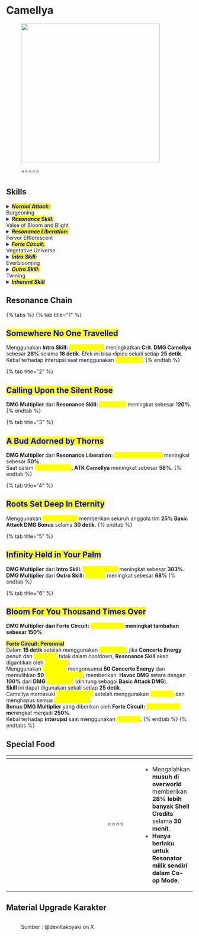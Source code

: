 # Camellya

<figure><img src="https://wuthering.wiki/img/rolecard_1603.png" alt="" width="375"><figcaption><p><span data-gb-custom-inline data-tag="emoji" data-code="2b50">⭐</span><span data-gb-custom-inline data-tag="emoji" data-code="2b50">⭐</span><span data-gb-custom-inline data-tag="emoji" data-code="2b50">⭐</span><span data-gb-custom-inline data-tag="emoji" data-code="2b50">⭐</span><span data-gb-custom-inline data-tag="emoji" data-code="2b50">⭐</span></p></figcaption></figure>

## Skills

<details>

<summary><em><mark style="color:blue;"><strong>Normal Attack:</strong></mark></em><br>Burgeoning</summary>

<mark style="color:blue;">**Basic Attack**</mark>\
Melakukan hingga **5 serangan berturut-turut**, memberikan <img src="https://wuthering.wiki/img/element_6.png" alt="" data-size="line"> **Havoc DMG.**\
Setelah melakukan **Basic Attack Stage 3** atau **Heavy Attack:&#x20;**<mark style="color:yellow;">**Pruning**</mark>, tahan tombol **Normal Attack** untuk terus menyerang target, memberikan <img src="https://wuthering.wiki/img/element_6.png" alt="" data-size="line"> **Havoc DMG**.\
**Basic Attack Stage 4** akan otomatis diikuti oleh **Basic Attack Stage 5**.

<mark style="color:blue;">**Heavy Attack – Pruning**</mark>\
Mengonsumsi **STA** untuk menyerang target, memberikan<img src="https://wuthering.wiki/img/element_6.png" alt="" data-size="line"> **Havoc DMG**.\
\
<mark style="color:blue;">**Mid-air Attack**</mark>\
Mengonsumsi **STA** untuk melakukan **Plunging Attack**, memberikan <img src="https://wuthering.wiki/img/element_6.png" alt="" data-size="line"> **Havoc DMG**.\
\
<mark style="color:blue;">**Dodge Counter**</mark>\
Gunakan **Basic Attack** segera setelah **Dodge berhasil** untuk menyerang target, memberikan <img src="https://wuthering.wiki/img/element_6.png" alt="" data-size="line"> **Havoc DMG**.

</details>

<details>

<summary><em><mark style="color:blue;"><strong>Resonance Skill:</strong></mark></em><br>Valse of Bloom and Blight</summary>

<mark style="color:blue;">**Crimson Blossom**</mark>\
Menyerang target, memberikan <img src="https://wuthering.wiki/img/element_6.png" alt="" data-size="line"> **Havoc DMG** (**dihitung sebagai Basic Attack DMG**), lalu masuk ke <mark style="color:yellow;">**Blossom Mode**</mark>.\
**Serangan ini bisa dilakukan di udara**.

<mark style="color:blue;">**Blossom Mode**</mark>

* Tidak dapat bergerak saat tergantung di **tanaman merambat**.
* **Basic Attack** dan **Heavy Attack:&#x20;**<mark style="color:yellow;">**Pruning**</mark> digantikan oleh **Basic Attack:&#x20;**<mark style="color:yellow;">**Vining Waltz**</mark>, yang menghubungkan **4 serangan berturut-turut**, memberikan <img src="https://wuthering.wiki/img/element_6.png" alt="" data-size="line"> **Havoc DMG** (**dihitung sebagai Basic Attack DMG**).
* Saat melakukan <mark style="color:yellow;">**Vining Waltz**</mark>**&#x20;Stage 3**, tahan **Normal Attack Button** untuk menggunakan <mark style="color:yellow;">**Blazing Waltz**</mark>, yang memberikan <img src="https://wuthering.wiki/img/element_6.png" alt="" data-size="line"> **Havoc DMG**, sebelum otomatis melanjutkan ke <mark style="color:yellow;">**Vining Waltz**</mark>**&#x20;Stage 4**.
* **Dodge Counter** digantikan oleh **Dodge Counter:&#x20;**<mark style="color:yellow;">**Atonement**</mark>. Tekan **Normal Attack Button** setelah **Dodge berhasil** untuk menyerang target, memberikan <img src="https://wuthering.wiki/img/element_6.png" alt="" data-size="line"> **Havoc DMG** (**dihitung sebagai Basic Attack DMG**).
* **Resonance Skill** digantikan oleh **Resonance Skill:&#x20;**<mark style="color:yellow;">**Floral Ravage**</mark>, yang memberikan <img src="https://wuthering.wiki/img/element_6.png" alt="" data-size="line"> **Havoc DMG** (**dihitung sebagai Basic Attack DMG**).
* **Resonance Skill:&#x20;**<mark style="color:yellow;">**Floral Ravage**</mark> dapat digunakan di udara.
* <mark style="color:yellow;">**Blossom Mode**</mark> berakhir setelah menggunakan **Resonance Skill:&#x20;**<mark style="color:yellow;">**Floral Ravage**</mark> atau <mark style="color:yellow;">**Levitator**</mark>.
* Tombol **Jump** digantikan oleh **Basic Attack:&#x20;**<mark style="color:yellow;">**Vining Ronde**</mark><mark style="color:yellow;">,</mark> yang menyerang target dengan **biaya STA**, memberikan <img src="https://wuthering.wiki/img/element_6.png" alt="" data-size="line"> **Havoc DMG** (**dihitung sebagai Basic Attack DMG**), dan mengakhiri <mark style="color:yellow;">**Blossom Mode**</mark>.
* Menggunakan **Basic Attack:&#x20;**<mark style="color:yellow;">**Vining Waltz**</mark> dan **Basic Attack:&#x20;**<mark style="color:yellow;">**Blazing Waltz**</mark> di udara **mengonsumsi STA**.
* Menggunakan **Resonance Skill:&#x20;**<mark style="color:yellow;">**Floral Ravage**</mark>**&#x20;tidak memulihkan STA**.
* **STA akan terus terkuras** untuk tetap tergantung di tanaman merambat.

</details>

<details>

<summary><em><mark style="color:blue;"><strong>Resonance Liberation:</strong></mark></em><br>Fervor Efflorescent</summary>

Menyerang target, memberikan <img src="https://wuthering.wiki/img/element_6.png" alt="" data-size="line"> **Havoc DMG**.\
**Dapat digunakan di udara**.

</details>

<details>

<summary><em><mark style="color:blue;"><strong>Forte Circuit:</strong></mark></em><br>Vegetative Universe</summary>

Menyerang target dengan **Normal Attack, Basic Attack:&#x20;**<mark style="color:yellow;">**Vining Waltz**</mark>**, Basic Attack:&#x20;**<mark style="color:yellow;">**Blazing Waltz**</mark>**, Basic Attack:&#x20;**<mark style="color:yellow;">**Vining Ronde**</mark>**, Dodge Counter:&#x20;**<mark style="color:yellow;">**Atonement**</mark>**, Resonance Skill:&#x20;**<mark style="color:yellow;">**Crimson Blossom**</mark>**, dan Resonance Skill:&#x20;**<mark style="color:yellow;">**Floral Ravage**</mark> akan mengonsumsi <mark style="color:yellow;">**Crimson Pistils**</mark>.\
**Energy Regen Multiplier** dari serangan ini meningkat **150%**.\
Mengonsumsi **10&#x20;**<mark style="color:yellow;">**Crimson Pistils**</mark> akan **memulihkan 4 Concerto Energy** dan mendapatkan **1&#x20;**<mark style="color:yellow;">**Crimson Bud**</mark> (bertahan **15 detik**, dapat ditumpuk hingga **10 kali**).

<mark style="color:blue;">**Forte Circuit: Ephemeral**</mark>\
Ketika **Concerto Energy** penuh dan <mark style="color:yellow;">**Ephemeral**</mark> tidak dalam cooldown, **Resonance Skill** akan digantikan oleh <mark style="color:yellow;">**Ephemeral**</mark>.\
Menggunakan <mark style="color:yellow;">**Ephemeral**</mark> mengonsumsi **70 Concerto Energy**, memberikan <img src="https://wuthering.wiki/img/element_6.png" alt="" data-size="line"> **Havoc DMG** (**dihitung sebagai Basic Attack DMG**), lalu Camellya memasuki <mark style="color:yellow;">**Budding Mode**</mark>.\
<mark style="color:yellow;">**Ephemeral**</mark> dapat digunakan di udara.

<mark style="color:blue;">**Budding Mode**</mark>

* <mark style="color:yellow;">**Sweet Dream**</mark> : Meningkatkan **DMG Multiplier** dari **Normal Attack, Basic Attack:&#x20;**<mark style="color:yellow;">**Vining Waltz**</mark>**, Basic Attack:&#x20;**<mark style="color:yellow;">**Blazing Waltz**</mark>**, Basic Attack:&#x20;**<mark style="color:yellow;">**Vining Ronde**</mark>**, Dodge Counter:&#x20;**<mark style="color:yellow;">**Atonement**</mark>**, Resonance Skill:&#x20;**<mark style="color:yellow;">**Crimson Blossom**</mark>**, dan Resonance Skill:&#x20;**<mark style="color:yellow;">**Floral Ravage**</mark> sebesar **50%**.
* Menggunakan **Ephemeral** mengonsumsi semua <mark style="color:yellow;">**Crimson Buds**</mark>. Setiap <mark style="color:yellow;">**Crimson Bud**</mark> yang dikonsumsi meningkatkan **DMG Multiplier&#x20;**<mark style="color:yellow;">**Sweet Dream**</mark>**&#x20;sebesar 5%,** hingga maksimum **50%**.
* Dalam <mark style="color:yellow;">**Budding Mode**</mark>, **Camellya tidak bisa mendapatkan&#x20;**<mark style="color:yellow;">**Crimson Buds**</mark><mark style="color:yellow;">.</mark>
* Dalam <mark style="color:yellow;">**Budding Mode**</mark>,, **Energy Regen Multiplier** dari semua serangan yang disebutkan di atas menjadi **0%**.
* <mark style="color:yellow;">**Budding Mode**</mark>, berakhir jika Camellya keluar dari medan pertempuran.
* <mark style="color:yellow;">**Budding Mode**</mark>, berakhir jika semua  <mark style="color:yellow;">**Crimson Pistils**</mark> habis.

<mark style="color:blue;">**Crimson Pistil**</mark>\
**Camellya** dapat menyimpan hingga **100 &#x20;**<mark style="color:yellow;">**Crimson Pistils**</mark>.

* Menggunakan **Intro Skill:&#x20;**<mark style="color:yellow;">**Everblooming**</mark> memulihkan **100&#x20;**<mark style="color:yellow;">**Crimson Pistils**</mark>.
* Mengaktifkan **Forte Circuit:&#x20;**<mark style="color:yellow;">**Ephemeral**</mark> memulihkan **100&#x20;**<mark style="color:yellow;">**Crimson Pistils**</mark>.

</details>

<details>

<summary><em><mark style="color:blue;"><strong>Intro Skill:</strong></mark></em><br>Everblooming</summary>

menyerang target, memberikan <img src="https://wuthering.wiki/img/element_6.png" alt="" data-size="line"> **Havoc DMG**.

</details>

<details>

<summary><em><mark style="color:blue;"><strong>Outro Skill:</strong></mark></em><br>Twining</summary>

Menyerang target, memberikan <img src="https://wuthering.wiki/img/element_6.png" alt="" data-size="line"> **Havoc DMG** sebesar **329.24%** dari **ATK Camellya**.\
Setelah mengaktifkan **Forte Circuit:&#x20;**<mark style="color:yellow;">**Ephemeral**</mark>, **Outro Skill:&#x20;**<mark style="color:yellow;">**Twining**</mark> akan memberikan tambahan <img src="https://wuthering.wiki/img/element_6.png" alt="" data-size="line"> **Havoc DMG** sebesar **459.02%** dari **ATK Camellya**.

</details>

<details>

<summary><em><mark style="color:blue;"><strong>Inherent Skill</strong></mark></em></summary>

<mark style="color:blue;">**Seedbed**</mark>\
Meningkatkan <img src="https://wuthering.wiki/img/element_6.png" alt="" data-size="line"> **Havoc DMG Bonus** sebesar **15%**.\
**Heavy Attack:&#x20;**<mark style="color:yellow;">**Pruning**</mark> kini dihitung sebagai **Basic Attack DMG**.

<mark style="color:blue;">**Epiphyte**</mark>\
Meningkatkan **Basic DMG** Bonus sebesar **15%**.\
Meningkatkan ketahanan terhadap **interupsi** saat menggunakan **Basic Attack, Basic Attack:&#x20;**<mark style="color:yellow;">**Vining Waltz**</mark>**,** dan **Basic Attack:&#x20;**<mark style="color:yellow;">**Blazing Waltz**</mark>.

</details>

## Resonance Chain

{% tabs %}
{% tab title="1" %}
## <mark style="color:blue;">Somewhere No One Travelled</mark>

Menggunakan **Intro Skill:&#x20;**<mark style="color:yellow;">**Everblooming**</mark> meningkatkan **Crit. DMG Camellya** sebesar **28%** selama **18 detik**. Efek ini bisa dipicu sekali setiap **25 detik**.\
Kebal terhadap interupsi saat menggunakan <mark style="color:yellow;">**Ephemeral**</mark>.
{% endtab %}

{% tab title="2" %}
## <mark style="color:blue;">Calling Upon the Silent Rose</mark>

**DMG Multiplier** dari **Resonance Skill:&#x20;**<mark style="color:yellow;">**Ephemeral**</mark> meningkat sebesar 1**20%**.
{% endtab %}

{% tab title="3" %}
## <mark style="color:blue;">A Bud Adorned by Thorns</mark>

**DMG Multiplier** dari **Resonance Liberation:&#x20;**<mark style="color:yellow;">**Fervor Efflorescent**</mark> meningkat sebesar **50%**.\
Saat dalam <mark style="color:yellow;">**Budding Mode**</mark>**, ATK Camellya** meningkat sebesar **58%.**
{% endtab %}

{% tab title="4" %}
## <mark style="color:blue;">Roots Set Deep In Eternity</mark>

Menggunakan <mark style="color:yellow;">**Everblooming**</mark> memberikan seluruh anggota tim **25% Basic Attack DMG Bonus** selama **30 detik**.
{% endtab %}

{% tab title="5" %}
## <mark style="color:blue;">Infinity Held in Your Palm</mark>

**DMG Multiplier** dari **Intro Skill:&#x20;**<mark style="color:yellow;">**Everblooming**</mark> meningkat sebesar **303%**.\
**DMG Multiplier** dari **Outro Skill:&#x20;**<mark style="color:yellow;">**Twining**</mark> meningkat sebesar **68%**
{% endtab %}

{% tab title="6" %}
## <mark style="color:blue;">Bloom For You Thousand Times Over</mark>

**DMG Multiplier dari Forte Circuit:&#x20;**<mark style="color:yellow;">**Sweet Dream**</mark>**&#x20;meningkat tambahan sebesar 150%**.

<mark style="color:blue;">**Forte Circuit: Perennial**</mark>\
Dalam **15 detik** setelah menggunakan <mark style="color:yellow;">**Ephemeral**</mark>, jika **Concerto Energy** penuh dan <mark style="color:yellow;">**Perennial**</mark> tidak dalam cooldown, **Resonance Skill** akan digantikan oleh <mark style="color:yellow;">**Perennial**</mark>.\
Menggunakan <mark style="color:yellow;">**Perennial**</mark> mengonsumsi **50 Concerto Energy** dan memulihkan **50&#x20;**<mark style="color:yellow;">**Crimson Pistils**</mark>, memberikan <img src="https://wuthering.wiki/img/element_6.png" alt="" data-size="line"> **Havoc DMG** setara dengan **100%** dari **DMG&#x20;**<mark style="color:yellow;">**Ephemeral**</mark> (dihitung sebagai **Basic Attack DMG**).\
**Skill** ini dapat digunakan sekali setiap **25 detik**.\
Camellya memasuki <mark style="color:yellow;">**Budding Mode**</mark> setelah menggunakan <mark style="color:yellow;">**Perennial**</mark> dan menghapus semua <mark style="color:yellow;">**Crimson Buds**</mark>.\
**Bonus DMG Multiplier** yang diberikan oleh **Forte Circuit:&#x20;**<mark style="color:yellow;">**Sweet Dream**</mark>**&#x20;m**eningkat menjadi **250%**.\
Kebal terhadap **interupsi** saat menggunakan <mark style="color:yellow;">**Perennial**</mark>.
{% endtab %}
{% endtabs %}

## Special Food

<table data-header-hidden><thead><tr><th width="267"></th><th width="127" align="center"></th><th></th></tr></thead><tbody><tr><td><img src="https://wuthering.wiki/img/item_80001007.png" alt=""></td><td align="center"><span data-gb-custom-inline data-tag="emoji" data-code="2b50">⭐</span><span data-gb-custom-inline data-tag="emoji" data-code="2b50">⭐</span><span data-gb-custom-inline data-tag="emoji" data-code="2b50">⭐</span><span data-gb-custom-inline data-tag="emoji" data-code="2b50">⭐</span></td><td><p></p><ul><li>Mengalahkan <strong>musuh di overworld</strong> memberikan <strong>28% lebih banyak Shell Credits</strong> selama <strong>30 menit</strong>.</li><li><strong>Hanya berlaku untuk Resonator milik sendiri dalam Co-op Mode</strong>.</li></ul></td></tr></tbody></table>

## Material Upgrade Karakter

<figure><img src="https://i.postimg.cc/XYQYctLh/Camellya.png" alt=""><figcaption><p>Sumber :  @deviltakoyaki on X</p></figcaption></figure>

